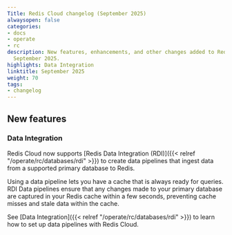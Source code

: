 ```yaml
---
Title: Redis Cloud changelog (September 2025)
alwaysopen: false
categories:
- docs
- operate
- rc
description: New features, enhancements, and other changes added to Redis Cloud during
  September 2025.
highlights: Data Integration
linktitle: September 2025
weight: 70
tags:
- changelog
---
```


## New features

### Data Integration

Redis Cloud now supports [Redis Data Integration (RDI)]({{< relref "/operate/rc/databases/rdi" >}}) to create data pipelines that ingest data from a supported primary database to Redis. 

Using a data pipeline lets you have a cache that is always ready for queries. RDI Data pipelines ensure that any changes made to your primary database are captured in your Redis cache within a few seconds, preventing cache misses and stale data within the cache. 

See [Data Integration]({{< relref "/operate/rc/databases/rdi" >}}) to learn how to set up data pipelines with Redis Cloud.